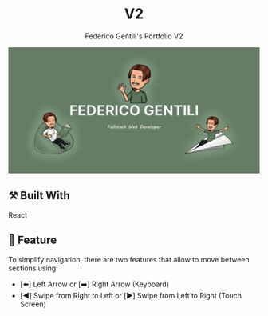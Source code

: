 <h1 align="center">V2</h1>
<p align="center">Federico Gentili's Portfolio V2</p>
<p align="center"><img alt="FG logo" src="https://raw.githubusercontent.com/GentilOfficial/v2/main/public/open-graph.png"/></p>

## ⚒️ Built With

React

## 🔗 Feature

To simplify navigation, there are two features that allow to move between sections using:
- [⬅️] Left Arrow or [➡️] Right Arrow (Keyboard)
- [◀️] Swipe from Right to Left or [▶️] Swipe from Left to Right (Touch Screen)
